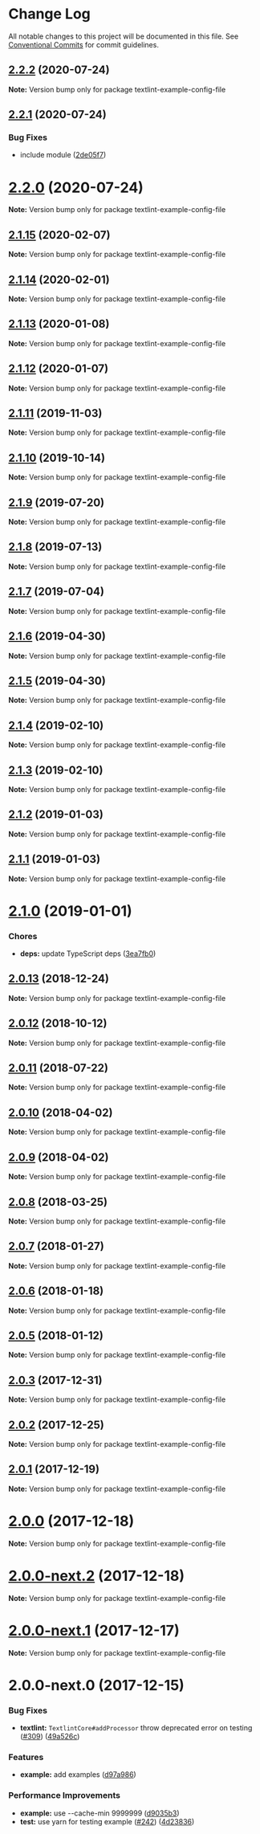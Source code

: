 # Change Log

All notable changes to this project will be documented in this file.
See [Conventional Commits](https://conventionalcommits.org) for commit guidelines.

<a name="2.2.2"></a>
## [2.2.2](https://github.com/textlint/textlint/compare/textlint-example-config-file@2.2.1...textlint-example-config-file@2.2.2) (2020-07-24)

**Note:** Version bump only for package textlint-example-config-file





<a name="2.2.1"></a>
## [2.2.1](https://github.com/textlint/textlint/compare/textlint-example-config-file@2.2.0...textlint-example-config-file@2.2.1) (2020-07-24)


### Bug Fixes

* include module ([2de05f7](https://github.com/textlint/textlint/commit/2de05f7))





<a name="2.2.0"></a>
# [2.2.0](https://github.com/textlint/textlint/compare/textlint-example-config-file@2.1.15...textlint-example-config-file@2.2.0) (2020-07-24)

**Note:** Version bump only for package textlint-example-config-file





<a name="2.1.15"></a>
## [2.1.15](https://github.com/textlint/textlint/compare/textlint-example-config-file@2.1.14...textlint-example-config-file@2.1.15) (2020-02-07)

**Note:** Version bump only for package textlint-example-config-file





<a name="2.1.14"></a>
## [2.1.14](https://github.com/textlint/textlint/compare/textlint-example-config-file@2.1.13...textlint-example-config-file@2.1.14) (2020-02-01)

**Note:** Version bump only for package textlint-example-config-file





<a name="2.1.13"></a>
## [2.1.13](https://github.com/textlint/textlint/compare/textlint-example-config-file@2.1.12...textlint-example-config-file@2.1.13) (2020-01-08)

**Note:** Version bump only for package textlint-example-config-file





<a name="2.1.12"></a>
## [2.1.12](https://github.com/textlint/textlint/compare/textlint-example-config-file@2.1.10...textlint-example-config-file@2.1.12) (2020-01-07)

**Note:** Version bump only for package textlint-example-config-file





<a name="2.1.11"></a>
## [2.1.11](https://github.com/textlint/textlint/compare/textlint-example-config-file@2.1.10...textlint-example-config-file@2.1.11) (2019-11-03)

**Note:** Version bump only for package textlint-example-config-file





<a name="2.1.10"></a>
## [2.1.10](https://github.com/textlint/textlint/compare/textlint-example-config-file@2.1.9...textlint-example-config-file@2.1.10) (2019-10-14)

**Note:** Version bump only for package textlint-example-config-file





<a name="2.1.9"></a>
## [2.1.9](https://github.com/textlint/textlint/compare/textlint-example-config-file@2.1.6...textlint-example-config-file@2.1.9) (2019-07-20)

**Note:** Version bump only for package textlint-example-config-file





<a name="2.1.8"></a>
## [2.1.8](https://github.com/textlint/textlint/compare/textlint-example-config-file@2.1.6...textlint-example-config-file@2.1.8) (2019-07-13)

**Note:** Version bump only for package textlint-example-config-file





<a name="2.1.7"></a>
## [2.1.7](https://github.com/textlint/textlint/compare/textlint-example-config-file@2.1.6...textlint-example-config-file@2.1.7) (2019-07-04)

**Note:** Version bump only for package textlint-example-config-file





<a name="2.1.6"></a>
## [2.1.6](https://github.com/textlint/textlint/compare/textlint-example-config-file@2.1.5...textlint-example-config-file@2.1.6) (2019-04-30)

**Note:** Version bump only for package textlint-example-config-file





<a name="2.1.5"></a>
## [2.1.5](https://github.com/textlint/textlint/compare/textlint-example-config-file@2.1.4...textlint-example-config-file@2.1.5) (2019-04-30)

**Note:** Version bump only for package textlint-example-config-file





<a name="2.1.4"></a>
## [2.1.4](https://github.com/textlint/textlint/compare/textlint-example-config-file@2.1.3...textlint-example-config-file@2.1.4) (2019-02-10)

**Note:** Version bump only for package textlint-example-config-file





<a name="2.1.3"></a>
## [2.1.3](https://github.com/textlint/textlint/compare/textlint-example-config-file@2.1.2...textlint-example-config-file@2.1.3) (2019-02-10)

**Note:** Version bump only for package textlint-example-config-file





<a name="2.1.2"></a>
## [2.1.2](https://github.com/textlint/textlint/compare/textlint-example-config-file@2.1.1...textlint-example-config-file@2.1.2) (2019-01-03)

**Note:** Version bump only for package textlint-example-config-file





<a name="2.1.1"></a>
## [2.1.1](https://github.com/textlint/textlint/compare/textlint-example-config-file@2.1.0...textlint-example-config-file@2.1.1) (2019-01-03)

**Note:** Version bump only for package textlint-example-config-file





<a name="2.1.0"></a>
# [2.1.0](https://github.com/textlint/textlint/compare/textlint-example-config-file@2.0.13...textlint-example-config-file@2.1.0) (2019-01-01)


### Chores

* **deps:** update TypeScript deps ([3ea7fb0](https://github.com/textlint/textlint/commit/3ea7fb0))




<a name="2.0.13"></a>
## [2.0.13](https://github.com/textlint/textlint/compare/textlint-example-config-file@2.0.11...textlint-example-config-file@2.0.13) (2018-12-24)




**Note:** Version bump only for package textlint-example-config-file

<a name="2.0.12"></a>
## [2.0.12](https://github.com/textlint/textlint/compare/textlint-example-config-file@2.0.11...textlint-example-config-file@2.0.12) (2018-10-12)




**Note:** Version bump only for package textlint-example-config-file

<a name="2.0.11"></a>
## [2.0.11](https://github.com/textlint/textlint/compare/textlint-example-config-file@2.0.10...textlint-example-config-file@2.0.11) (2018-07-22)




**Note:** Version bump only for package textlint-example-config-file

<a name="2.0.10"></a>
## [2.0.10](https://github.com/textlint/textlint/compare/textlint-example-config-file@2.0.9...textlint-example-config-file@2.0.10) (2018-04-02)




**Note:** Version bump only for package textlint-example-config-file

<a name="2.0.9"></a>
## [2.0.9](https://github.com/textlint/textlint/compare/textlint-example-config-file@2.0.8...textlint-example-config-file@2.0.9) (2018-04-02)




**Note:** Version bump only for package textlint-example-config-file

<a name="2.0.8"></a>
## [2.0.8](https://github.com/textlint/textlint/compare/textlint-example-config-file@2.0.7...textlint-example-config-file@2.0.8) (2018-03-25)




**Note:** Version bump only for package textlint-example-config-file

<a name="2.0.7"></a>
## [2.0.7](https://github.com/textlint/textlint/compare/textlint-example-config-file@2.0.6...textlint-example-config-file@2.0.7) (2018-01-27)




**Note:** Version bump only for package textlint-example-config-file

<a name="2.0.6"></a>
## [2.0.6](https://github.com/textlint/textlint/compare/textlint-example-config-file@2.0.5...textlint-example-config-file@2.0.6) (2018-01-18)




**Note:** Version bump only for package textlint-example-config-file

<a name="2.0.5"></a>
## [2.0.5](https://github.com/textlint/textlint/compare/textlint-example-config-file@2.0.4...textlint-example-config-file@2.0.5) (2018-01-12)




**Note:** Version bump only for package textlint-example-config-file

<a name="2.0.3"></a>
## [2.0.3](https://github.com/textlint/textlint/compare/textlint-example-config-file@2.0.2...textlint-example-config-file@2.0.3) (2017-12-31)




**Note:** Version bump only for package textlint-example-config-file

<a name="2.0.2"></a>
## [2.0.2](https://github.com/textlint/textlint/compare/textlint-example-config-file@2.0.1...textlint-example-config-file@2.0.2) (2017-12-25)




**Note:** Version bump only for package textlint-example-config-file

<a name="2.0.1"></a>
## [2.0.1](https://github.com/textlint/textlint/compare/textlint-example-config-file@2.0.0...textlint-example-config-file@2.0.1) (2017-12-19)




**Note:** Version bump only for package textlint-example-config-file

<a name="2.0.0"></a>
# [2.0.0](https://github.com/textlint/textlint/compare/textlint-example-config-file@2.0.0-next.2...textlint-example-config-file@2.0.0) (2017-12-18)




**Note:** Version bump only for package textlint-example-config-file

<a name="2.0.0-next.2"></a>
# [2.0.0-next.2](https://github.com/textlint/textlint/compare/textlint-example-config-file@2.0.0-next.1...textlint-example-config-file@2.0.0-next.2) (2017-12-18)




**Note:** Version bump only for package textlint-example-config-file

<a name="2.0.0-next.1"></a>
# [2.0.0-next.1](https://github.com/textlint/textlint/compare/textlint-example-config-file@2.0.0-next.0...textlint-example-config-file@2.0.0-next.1) (2017-12-17)




**Note:** Version bump only for package textlint-example-config-file

<a name="2.0.0-next.0"></a>
# 2.0.0-next.0 (2017-12-15)


### Bug Fixes

* **textlint:** `TextlintCore#addProcessor` throw deprecated error on testing ([#309](https://github.com/textlint/textlint/issues/309)) ([49a526c](https://github.com/textlint/textlint/commit/49a526c))


### Features

* **example:** add examples ([d97a986](https://github.com/textlint/textlint/commit/d97a986))


### Performance Improvements

* **example:** use --cache-min 9999999 ([d9035b3](https://github.com/textlint/textlint/commit/d9035b3))
* **test:** use yarn for testing example ([#242](https://github.com/textlint/textlint/issues/242)) ([4d23836](https://github.com/textlint/textlint/commit/4d23836))
